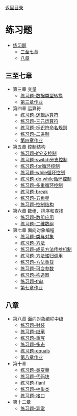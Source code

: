 <meta name="viewport" content="width=device-width, initial-scale=1.0, viewport-fit=cover">

[返回目录](index.md)

# 练习题

- [练习题](#练习题)
  - [三至七章](#三至七章)
  - [八章](#八章)

## 三至七章

- 第三章 变量
	- [练习题-数据类型转换](练习题-数据类型转换.md) 
	- [第三章作业](第三章作业.md) 
- 第四章 运算符
	- [练习题-逻辑运算符](练习题-逻辑运算符.md)
	- [练习题-三元运算符](练习题-三元运算符.md)
	- [练习题-标识符命名规则](练习题-标识符命名规则.md) 
	- [练习题-二进制](练习题-二进制.md) 
	- [第四章作业](第四章作业.md) 
- 第五章 控制结构
	- [练习题-if分支控制](练习题-if分支控制.md) 
	- [练习题-switch分支控制](练习题-switch分支控制.md) 
	- [练习题-for循环控制](练习题-for循环控制.md)
	- [练习题-while循环控制](练习题-while循环控制.md) 
	- [练习题-do while循环控制](练习题-do%20while循环控制.md) 
	- [练习题-多重循环控制](练习题-多重循环控制.md) 
	- [练习题-break](练习题-break.md) 
	- [练习题-五角星](练习题-五角星.md) 
	- [练习题-控制结构](练习题-控制结构.md) 
- 第六章 数组、排序和查找
	- [练习题-数组应用](练习题-数组应用.md)
	- [练习题-二维数组](练习题-二维数组.md)
- 第七章 面向对象编程
  - [练习题-类与对象](练习题-类与对象.md)
  - [练习题-方法](练习题-方法.md)
  - [练习题-成员方法传参机制](练习题-成员方法传参机制.md)
  - [练习题-方法递归调用](练习题-方法递归调用.md)
  - [练习题-方法重载](练习题-方法重载.md)
  - [练习题-可变参数](练习题-可变参数.md) 
  - [练习题-构造器](练习题-构造器.md)
  - [练习题-this](练习题-this.md)
  - [第七章作业](第七章作业.md) 

## 八章

- 第八章 面向对象编程中级
  - [练习题-封装](练习题-封装.md)
  - [练习题-继承](练习题-继承.md)
  - [练习题-重写](练习题-重写.md)
  - [练习题-多态](练习题-多态.md)
  - [练习题-equals](练习题-equals.md)
  -  [第八章作业](第八章作业.md)
-  第十章
   -  [练习题-类变量](练习题-类变量.md)
   -  [练习题-代码块](练习题-代码块.md)
   -  [练习题-fianl](练习题-fianl.md)
   -  [练习题-抽象类](练习题-抽象类.md)
   -  [练习题-接口](练习题-接口.md)
-  第十二章
   -  [练习题-异常](练习题-异常.md)  